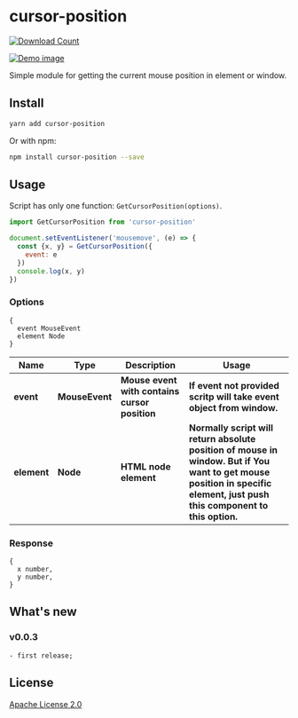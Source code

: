 # cursor-position

[![Download Count](https://img.shields.io/npm/dm/cursor-position.svg?style=flat-square)](http://www.npmjs.com/package/cursor-position)

[![Demo image](https://s3.eu-central-1.amazonaws.com/serhiy/Github_repo/cursor-position/cursor-position.png)](https://exelban.github.io/cursor-position)

Simple module for getting the current mouse position in element or window.


## Install
```sh
yarn add cursor-position
```  
Or with npm:  
```sh
npm install cursor-position --save
```

## Usage
Script has only one function: ```GetCursorPosition(options)```.  
```js
import GetCursorPosition from 'cursor-position'

document.setEventListener('mousemove', (e) => {
  const {x, y} = GetCursorPosition({
    event: e
  })
  console.log(x, y)
})
```

### Options
```
{
  event MouseEvent
  element Node
}
```
**Name** | **Type** | **Description** | **Usage**
--- | --- | --- | ---
**event** | **MouseEvent** | **Mouse event with contains cursor position** | **If event not provided scritp will take event object from window.**
**element** | **Node** | **HTML node element** | **Normally script will return absolute position of mouse in window. But if You want to get mouse position in specific element, just push this component to this option.**

### Response
```
{
  x number,
  y number,
}
```

## What's new
### v0.0.3
    - first release;

## License
[Apache License 2.0](https://github.com/exelban/cursor-position/blob/master/LICENSE)
